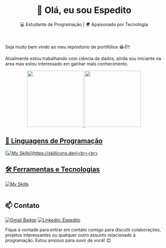 <h1 align="center">👋 Olá, eu sou Espedito </h1>

<p align="center">
  💻 Estudante de Programação | 🌍 Apaixonado por Tecnologia
</p><br><br>
Seja muito bem vindo ao meu repósitorio de portifólios 😁✌️!!

Atualmente estou trabalhando com ciência de dados, ainda sou iniciante na area mas estou interessado em ganhar mais conhecimento.

<div align="center">
  <a href="https://github.com/espeditoalves">
  <img height="180em" src="https://github-readme-stats.vercel.app/api?username=espeditoalves&show_icons=true&theme=dracula&include_all_commits=true&count_private=true"/>
  <img height="180em" src="https://github-readme-stats.vercel.app/api/top-langs/?username=espeditoalves&layout=compact&langs_count=7&theme=dracula"/>
</div>

## 🚀 Linguagens de Programação
[![My Skills](https://skillicons.dev/icons?i=python,)](https://skillicons.dev)<br><br>

## 🛠️ Ferramentas e Tecnologias
[![My Skills](https://skillicons.dev/icons?i=vscode,git,github, )](https://skillicons.dev)<br><br>

## 📫 Contato

[![Gmail Badge](https://img.shields.io/badge/-{espeditoalves@usp.br}-006bed?style=flat-square&logo=Gmail&logoColor=white&link=mailto:{espeditoalves@usp.br})](mailto:{espeditoalves@usp.br})
[![Linkedin: Espedito](https://img.shields.io/badge/-espedito-blue?style=flat-square&logo=Linkedin&logoColor=white&link=https://www.linkedin.com/in/espedito-ferreira-alves/)](www.linkedin.com/in/espedito-ferreira-alves)


Fique à vontade para entrar em contato comigo para discutir colaborações, projetos interessantes ou qualquer outro assunto relacionado à programação. Estou ansioso para ouvir de você! 😊 <br><br>

